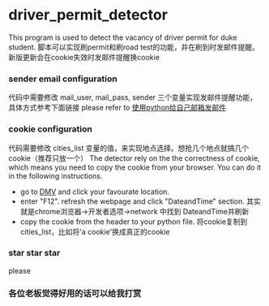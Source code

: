 # driver_permit_detector

This program is used to detect the vacancy of driver permit for duke student.
脚本可以实现刷permit和刷road test的功能，并在刷到时发邮件提醒。
新版更新会在cookie失效时发邮件提醒换cookie

### sender email configuration

代码中需要修改 mail_user, mail_pass, sender 三个变量实现发邮件提醒功能，具体方式参考下面链接
please refer to [使用python给自己邮箱发邮件](https://blog.csdn.net/weixin_40475396/article/details/78693408)

### cookie configuration

代码需要修改 cities_list 变量的值，来实现地点选择。想抢几个地点就搞几个cookie（推荐只放一个）
The detector rely on the the correctness of cookie, which means you need to copy the cookie from your browser. You can do it in the following instructions.

* go to [DMV](https://skiptheline.ncdot.gov/Webapp/WizardAppt/Unit) and click your favourate location.
* enter "F12". refresh the webpage and click "DateandTime" section. 其实就是chrome浏览器->开发者选项->network 中找到 DateandTime并刷新
* copy the cookie from the header to your python file. 将cookie复制到cities_list，比如将'a cookie'换成真正的cookie




### star star star

please


### 各位老板觉得好用的话可以给我打赏

